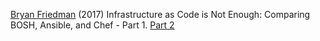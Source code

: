 
[Bryan Friedman](https://content.pivotal.io/pivotal-blog/comparing-bosh-ansible-chef-part-1)
(2017) Infrastructure as Code is Not Enough: Comparing BOSH, Ansible, and Chef - Part 1.
[Part 2](https://content.pivotal.io/blog/comparing-bosh-ansible-chef-part-2)
